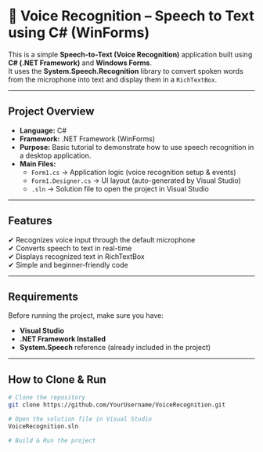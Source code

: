 # 🎤 Voice Recognition – Speech to Text using C# (WinForms)

This is a simple **Speech-to-Text (Voice Recognition)** application built using **C# (.NET Framework)** and **Windows Forms**.  
It uses the **System.Speech.Recognition** library to convert spoken words from the microphone into text and display them in a `RichTextBox`.

---

## Project Overview

- **Language:** C#  
- **Framework:** .NET Framework (WinForms)  
- **Purpose:** Basic tutorial to demonstrate how to use speech recognition in a desktop application.  
- **Main Files:**
  - `Form1.cs` → Application logic (voice recognition setup & events)
  - `Form1.Designer.cs` → UI layout (auto-generated by Visual Studio)
  - `.sln` → Solution file to open the project in Visual Studio

---

## Features

✔ Recognizes voice input through the default microphone  
✔ Converts speech to text in real-time  
✔ Displays recognized text in RichTextBox  
✔ Simple and beginner-friendly code

---

## Requirements

Before running the project, make sure you have:

- **Visual Studio**
- **.NET Framework Installed**
- **System.Speech** reference (already included in the project)

---

## How to Clone & Run

```bash
# Clone the repository
git clone https://github.com/YourUsername/VoiceRecognition.git

# Open the solution file in Visual Studio
VoiceRecognition.sln

# Build & Run the project
